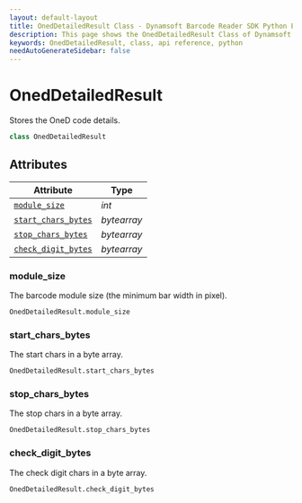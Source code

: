 ```yaml
---
layout: default-layout
title: OnedDetailedResult Class - Dynamsoft Barcode Reader SDK Python Edition API Reference
description: This page shows the OnedDetailedResult Class of Dynamsoft Barcode Reader SDK Python Edition.
keywords: OnedDetailedResult, class, api reference, python
needAutoGenerateSidebar: false
---
```


# OnedDetailedResult
Stores the OneD code details.

```python
class OnedDetailedResult
```  

## Attributes
  
| Attribute | Type |
|---------- | ---- |
| [`module_size`](#module_size) | *int* |
| [`start_chars_bytes`](#startcharsbytes) | *bytearray* |
| [`stop_chars_bytes`](#stop_chars_bytes) | *bytearray* |
| [`check_digit_bytes`](#check_digit_bytes) | *bytearray* |


### module_size
The barcode module size (the minimum bar width in pixel).

```python
OnedDetailedResult.module_size
```

### start_chars_bytes
The start chars in a byte array.

```python
OnedDetailedResult.start_chars_bytes
```

### stop_chars_bytes
The stop chars in a byte array.

```python
OnedDetailedResult.stop_chars_bytes
```

### check_digit_bytes
The check digit chars in a byte array.

```python
OnedDetailedResult.check_digit_bytes
```
